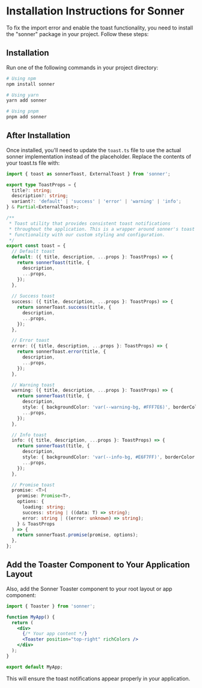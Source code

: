 # Installation Instructions for Sonner

To fix the import error and enable the toast functionality, you need to install the "sonner" package in your project. Follow these steps:

## Installation

Run one of the following commands in your project directory:

```bash
# Using npm
npm install sonner

# Using yarn
yarn add sonner

# Using pnpm
pnpm add sonner
```

## After Installation

Once installed, you'll need to update the `toast.ts` file to use the actual sonner implementation instead of the placeholder. Replace the contents of your toast.ts file with:

```typescript
import { toast as sonnerToast, ExternalToast } from 'sonner';

export type ToastProps = {
  title?: string;
  description?: string;
  variant?: 'default' | 'success' | 'error' | 'warning' | 'info';
} & Partial<ExternalToast>;

/**
 * Toast utility that provides consistent toast notifications
 * throughout the application. This is a wrapper around sonner's toast
 * functionality with our custom styling and configuration.
 */
export const toast = {
  // Default toast
  default: ({ title, description, ...props }: ToastProps) => {
    return sonnerToast(title, {
      description,
      ...props,
    });
  },
  
  // Success toast
  success: ({ title, description, ...props }: ToastProps) => {
    return sonnerToast.success(title, {
      description,
      ...props,
    });
  },

  // Error toast
  error: ({ title, description, ...props }: ToastProps) => {
    return sonnerToast.error(title, {
      description,
      ...props,
    });
  },

  // Warning toast
  warning: ({ title, description, ...props }: ToastProps) => {
    return sonnerToast(title, {
      description,
      style: { backgroundColor: 'var(--warning-bg, #FFF7E6)', borderColor: 'var(--warning-border, #FFBD5A)' },
      ...props,
    });
  },

  // Info toast
  info: ({ title, description, ...props }: ToastProps) => {
    return sonnerToast(title, {
      description,
      style: { backgroundColor: 'var(--info-bg, #E6F7FF)', borderColor: 'var(--info-border, #69C0FF)' },
      ...props,
    });
  },

  // Promise toast
  promise: <T>(
    promise: Promise<T>,
    options: {
      loading: string;
      success: string | ((data: T) => string);
      error: string | ((error: unknown) => string);
    } & ToastProps
  ) => {
    return sonnerToast.promise(promise, options);
  },
};
```

## Add the Toaster Component to Your Application Layout

Also, add the Sonner Toaster component to your root layout or app component:

```jsx
import { Toaster } from 'sonner';

function MyApp() {
  return (
    <div>
      {/* Your app content */}
      <Toaster position="top-right" richColors />
    </div>
  );
}

export default MyApp;
```

This will ensure the toast notifications appear properly in your application.
